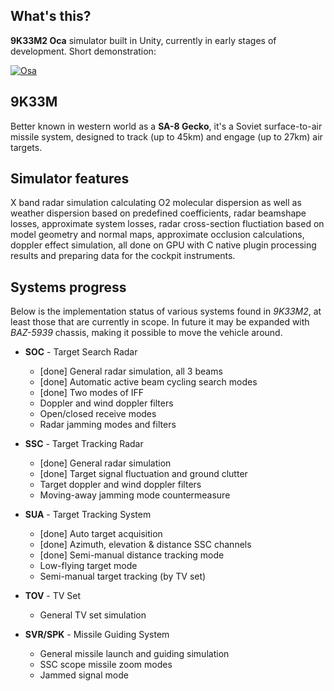 ## What's this?
__9K33M2 Оса__ simulator built in Unity, currently in early stages of development. Short demonstration:

[![Osa](https://img.youtube.com/vi/q2nNWoEEIiA/0.jpg)](https://youtu.be/q2nNWoEEIiA)

## 9K33M
Better known in western world as a __SA-8 Gecko__, it's a Soviet surface-to-air missile system, designed to track (up to 45km) and engage (up to 27km) air targets.

## Simulator features
X band radar simulation calculating O2 molecular dispersion as well as weather dispersion based on predefined coefficients, radar beamshape losses, approximate system losses, radar cross-section fluctiation based on model geometry and normal maps, approximate occlusion calculations, doppler effect simulation, all done on GPU with C native plugin processing results and preparing data for the cockpit instruments.

## Systems progress
Below is the implementation status of various systems found in _9K33M2_, at least those that are currently in scope. In future it may be expanded with _BAZ-5939_ chassis, making it possible to move the vehicle around.

* __SOC__ - Target Search Radar
    * [done] General radar simulation, all 3 beams
    * [done] Automatic active beam cycling search modes
    * [done] Two modes of IFF
    * Doppler and wind doppler filters
    * Open/closed receive modes
    * Radar jamming modes and filters

* __SSC__ - Target Tracking Radar
    * [done] General radar simulation
    * [done] Target signal fluctuation and ground clutter
    * Target doppler and wind doppler filters
    * Moving-away jamming mode countermeasure

* __SUA__ - Target Tracking System
    * [done] Auto target acquisition
    * [done] Azimuth, elevation & distance SSC channels
    * [done] Semi-manual distance tracking mode
    * Low-flying target mode
    * Semi-manual target tracking (by TV set)

* __TOV__ - TV Set
    * General TV set simulation

* __SVR/SPK__ - Missile Guiding System
    * General missile launch and guiding simulation
    * SSC scope missile zoom modes
    * Jammed signal mode
